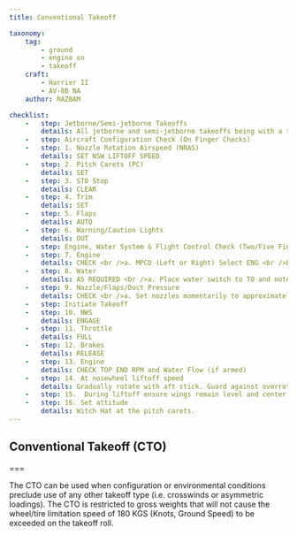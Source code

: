 ```yaml
---
title: Conventional Takeoff 

taxonomy:
    tag:
        - ground
        - engine on
        - takeoff 
    craft:
        - Harrier II
        - AV-8B NA
    author: RAZBAM

checklist:
    -   step: Jetborne/Semi-jetborne Takeoffs 
        details: All jetborne and semi-jetborne takeoffs being with a takeoff procedure and end with an accelerating transition to wingborne flight. The transition point between the takeoff procedure and the accelerating transition procedure begins once the aircraft is off the ground, the wings are level and the vane is centered. At this point, attitude and AOA can be safely increased and the Accelerating Transition can begin. 
    -   step: Aircraft Configuration Check (On Finger Checks)          
    -   step: 1. Nozzle Rotation Airspeed (NRAS) 
        details: SET NSW LIFTOFF SPEED 
    -   step: 2. Pitch Carets (PC) 
        details: SET 
    -   step: 3. STO Stop 
        details: CLEAR
    -   step: 4. Trim 
        details: SET 
    -   step: 5. Flaps 
        details: AUTO
    -   step: 6. Warning/Caution Lights 
        details: OUT         
    -   step: Engine, Water System & Flight Control Check (Two/Five Finger Checks) 
    -   step: 7. Engine 
        details: CHECK <br />a. MPCD (Left or Right) Select ENG <br />b. Accelerate engine from idle to 60%  <br />c. Check acceleration time within limits 35 to 60%  in 2.4 – 3.1 seconds. <br />d. IGV’s 10 to 21o at 60% 
    -   step: 8. Water 
        details: AS REQUIRED <br />a. Place water switch to TO and note RPM rise.  <br />b. Reset RPM to top end of acceleration band.
    -   step: 9. Nozzle/Flaps/Duct Pressure 
        details: CHECK <br />a. Set nozzles momentarily to approximately 50o <br />b. Check flaps at approximately 25o  <br />c. Check duct pressure at approximately 45 PSI  <br />d. Place nozzles to 10o.        
    -   step: Initiate Takeoff 
    -   step: 10. NWS 
        details: ENGAGE 
    -   step: 11. Throttle 
        details: FULL 
    -   step: 12. Brakes 
        details: RELEASE
    -   step: 13. Engine 
        details: CHECK TOP END RPM and Water Flow (if armed) 
    -   step: 14. At nosewheel liftoff speed 
        details: Gradually rotate with aft stick. Guard against overrotation. 
    -   step: 15.  During liftoff ensure wings remain level and center the slideslip vane. 
    -   step: 16. Set attitude 
        details: Witch Hat at the pitch carets. 
---
```


## Conventional Takeoff (CTO) 

===

The CTO can be used when configuration or environmental conditions preclude use of any other takeoff type (i.e. crosswinds or asymmetric loadings). The CTO is restricted to gross weights that will not cause the wheel/tire limitation speed of 180 KGS (Knots, Ground Speed) to be exceeded on the takeoff roll. 
 
